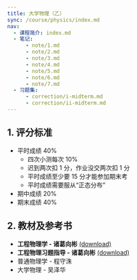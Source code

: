 ```yaml
---
title: 大学物理（乙）
sync: /course/physics/index.md
nav:
  - 课程简介: index.md
  - 笔记:
      - note/1.md
      - note/2.md
      - note/3.md
      - note/4.md
      - note/5.md
      - note/6.md
      - note/7.md
  - 习题集:
      - correction/i-midterm.md
      - correction/ii-midterm.md
---
```


## 1. 评分标准

- 平时成绩 40%
    - 四次小测每次 10%
    - 迟到两次扣 1 分，作业没交两次扣 1 分
    - 平时成绩至少要 15 分才能参加期末考
    - 平时成绩需要服从“正态分布”
- 期中成绩 20%
- 期末成绩 40%

## 2. 教材及参考书

- **工程物理学 - 诸葛向彬** [(download)](https://pan.memset0.cn/Share/Textbooks/%E5%B7%A5%E7%A8%8B%E7%89%A9%E7%90%86%E5%AD%A6%EF%BC%88%E7%AC%AC%E4%BA%8C%E7%89%88%EF%BC%89%20-%20%E8%AF%B8%E8%91%9B%E5%90%91%E5%BD%AC%20-%20%E6%B5%99%E6%B1%9F%E5%A4%A7%E5%AD%A6%E5%87%BA%E7%89%88%E7%A4%BE.pdf)
- **工程物理习题指导 - 诸葛向彬** [(download)](https://pan.memset0.cn/Share/Textbooks/%E5%B7%A5%E7%A8%8B%E7%89%A9%E7%90%86%E4%B9%A0%E9%A2%98%E6%8C%87%E5%AF%BC%EF%BC%88%E7%AC%AC%E4%BA%8C%E7%89%88%EF%BC%89%20-%20%E8%AF%B8%E8%91%9B%E5%90%91%E5%BD%AC%20-%20%E6%B5%99%E6%B1%9F%E5%A4%A7%E5%AD%A6%E5%87%BA%E7%89%88%E7%A4%BE.pdf)
- 普通物理学 - 程守洙
- 大学物理 - 吴泽华
